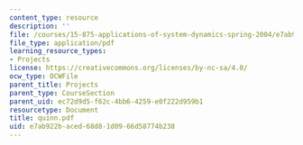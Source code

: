 ```yaml
---
content_type: resource
description: ''
file: /courses/15-875-applications-of-system-dynamics-spring-2004/e7ab922baced68d81d0966d58774b238_quinn.pdf
file_type: application/pdf
learning_resource_types:
- Projects
license: https://creativecommons.org/licenses/by-nc-sa/4.0/
ocw_type: OCWFile
parent_title: Projects
parent_type: CourseSection
parent_uid: ec72d9d5-f62c-4bb6-4259-e0f222d959b1
resourcetype: Document
title: quinn.pdf
uid: e7ab922b-aced-68d8-1d09-66d58774b238
---
```

